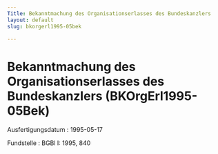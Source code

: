 ```yaml
---
Title: Bekanntmachung des Organisationserlasses des Bundeskanzlers
layout: default
slug: bkorgerl1995-05bek

---
```


# Bekanntmachung des Organisationserlasses des Bundeskanzlers (BKOrgErl1995-05Bek)

Ausfertigungsdatum
:   1995-05-17

Fundstelle
:   BGBl I: 1995, 840

